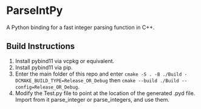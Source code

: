 # ParseIntPy
 A Python binding for a fast integer parsing function in C++.

## Build Instructions
1. Install pybind11 via vcpkg or equivalent.
2. Install pybind11 via pip.
3. Enter the main folder of this repo and enter `cmake -S . -B ./Build -DCMAKE_BUILD_TYPE=Release_OR_Debug` then `cmake --build ./Build --config=Release_OR_Debug`.
4. Modify the Test.py file to point at the location of the generated .pyd file. Import from it parse_integer or parse_integers, and use them.